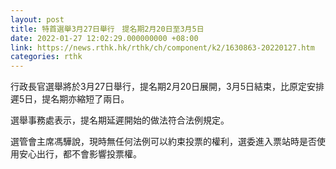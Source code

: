 ```yaml
---
layout: post
title: 特首選舉3月27日舉行　提名期2月20日至3月5日
date: 2022-01-27 12:02:29.000000000 +08:00
link: https://news.rthk.hk/rthk/ch/component/k2/1630863-20220127.htm
categories: rthk
---
```


行政長官選舉將於3月27日舉行，提名期2月20日展開，3月5日結束，比原定安排遲5日，提名期亦縮短了兩日。

選舉事務處表示，提名期延遲開始的做法符合法例規定。

選管會主席馮驊說，現時無任何法例可以約束投票的權利，選委進入票站時是否使用安心出行，都不會影響投票權。

